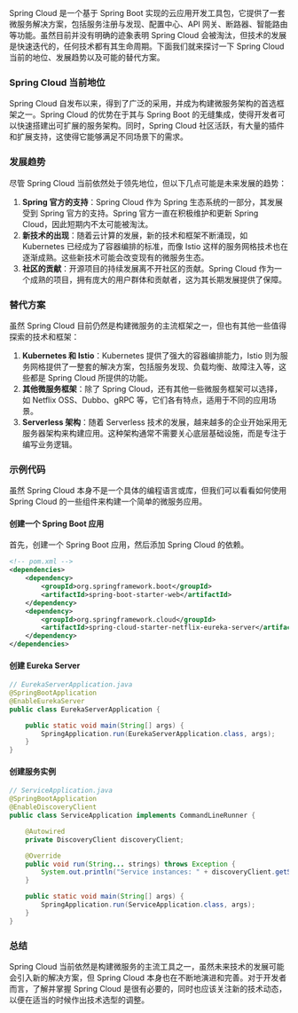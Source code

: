 Spring Cloud 是一个基于 Spring Boot 实现的云应用开发工具包，它提供了一套微服务解决方案，包括服务注册与发现、配置中心、API 网关、断路器、智能路由等功能。虽然目前并没有明确的迹象表明 Spring Cloud 会被淘汰，但技术的发展是快速迭代的，任何技术都有其生命周期。下面我们就来探讨一下 Spring Cloud 当前的地位、发展趋势以及可能的替代方案。

### Spring Cloud 当前地位

Spring Cloud 自发布以来，得到了广泛的采用，并成为构建微服务架构的首选框架之一。Spring Cloud 的优势在于其与 Spring Boot 的无缝集成，使得开发者可以快速搭建出可扩展的服务架构。同时，Spring Cloud 社区活跃，有大量的插件和扩展支持，这使得它能够满足不同场景下的需求。

### 发展趋势

尽管 Spring Cloud 当前依然处于领先地位，但以下几点可能是未来发展的趋势：

1. **Spring 官方的支持**：Spring Cloud 作为 Spring 生态系统的一部分，其发展受到 Spring 官方的支持。Spring 官方一直在积极维护和更新 Spring Cloud，因此短期内不太可能被淘汰。
2. **新技术的出现**：随着云计算的发展，新的技术和框架不断涌现，如 Kubernetes 已经成为了容器编排的标准，而像 Istio 这样的服务网格技术也在逐渐成熟。这些新技术可能会改变现有的微服务生态。
3. **社区的贡献**：开源项目的持续发展离不开社区的贡献。Spring Cloud 作为一个成熟的项目，拥有庞大的用户群体和贡献者，这为其长期发展提供了保障。

### 替代方案

虽然 Spring Cloud 目前仍然是构建微服务的主流框架之一，但也有其他一些值得探索的技术和框架：

1. **Kubernetes 和 Istio**：Kubernetes 提供了强大的容器编排能力，Istio 则为服务网格提供了一整套的解决方案，包括服务发现、负载均衡、故障注入等，这些都是 Spring Cloud 所提供的功能。
2. **其他微服务框架**：除了 Spring Cloud，还有其他一些微服务框架可以选择，如 Netflix OSS、Dubbo、gRPC 等，它们各有特点，适用于不同的应用场景。
3. **Serverless 架构**：随着 Serverless 技术的发展，越来越多的企业开始采用无服务器架构来构建应用。这种架构通常不需要关心底层基础设施，而是专注于编写业务逻辑。

### 示例代码

虽然 Spring Cloud 本身不是一个具体的编程语言或库，但我们可以看看如何使用 Spring Cloud 的一些组件来构建一个简单的微服务应用。

#### 创建一个 Spring Boot 应用

首先，创建一个 Spring Boot 应用，然后添加 Spring Cloud 的依赖。

```xml
<!-- pom.xml -->
<dependencies>
    <dependency>
        <groupId>org.springframework.boot</groupId>
        <artifactId>spring-boot-starter-web</artifactId>
    </dependency>
    <dependency>
        <groupId>org.springframework.cloud</groupId>
        <artifactId>spring-cloud-starter-netflix-eureka-server</artifactId>
    </dependency>
</dependencies>
```

#### 创建 Eureka Server

```java
// EurekaServerApplication.java
@SpringBootApplication
@EnableEurekaServer
public class EurekaServerApplication {

    public static void main(String[] args) {
        SpringApplication.run(EurekaServerApplication.class, args);
    }
}
```

#### 创建服务实例

```java
// ServiceApplication.java
@SpringBootApplication
@EnableDiscoveryClient
public class ServiceApplication implements CommandLineRunner {

    @Autowired
    private DiscoveryClient discoveryClient;

    @Override
    public void run(String... strings) throws Exception {
        System.out.println("Service instances: " + discoveryClient.getServices());
    }

    public static void main(String[] args) {
        SpringApplication.run(ServiceApplication.class, args);
    }
}
```

### 总结

Spring Cloud 当前依然是构建微服务的主流工具之一，虽然未来技术的发展可能会引入新的解决方案，但 Spring Cloud 本身也在不断地演进和完善。对于开发者而言，了解并掌握 Spring Cloud 是很有必要的，同时也应该关注新的技术动态，以便在适当的时候作出技术选型的调整。

